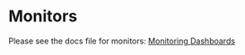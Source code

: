 # Monitors

Please see the docs file for monitors: [Monitoring Dashboards](../../../../doc/psidk/src/default-apps/admin-sys.md#monitoring-dashboards)
